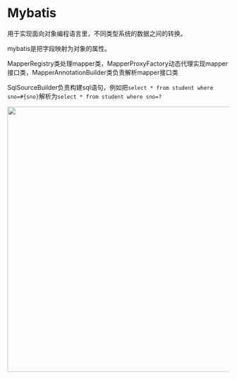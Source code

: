 # Mybatis

用于实现面向对象编程语言里，不同类型系统的数据之间的转换。

mybatis是把字段映射为对象的属性。

MapperRegistry类处理mapper类，MapperProxyFactory动态代理实现mapper接口类，MapperAnnotationBuilder类负责解析mapper接口类

SqlSourceBuilder负责构建sql语句，例如把`select * from student where sno=#{sno}`解析为`select * from student where sno=?`

<div align="center"> <img src="https://gitee.com/wardseptember/images/raw/master/imgs/20201105193330.png" width="600"/> </div><br>